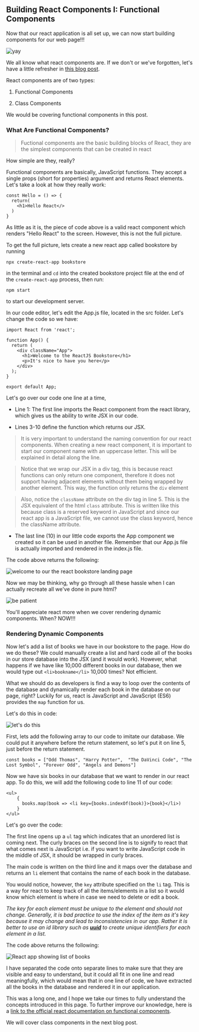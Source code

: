 ## Building React Components I: Functional Components

Now that our react application is all set up, we can now start building components for our web page!!! 

![yay](https://media.giphy.com/media/11sBLVxNs7v6WA/giphy.gif)

We all know what react components are. If we don't or we've forgotten, let's have a little refresher in [this blog post](https://jormee.hashnode.dev/react-an-introduction-ck20hsam1001bnys1uakvgop7).

React components are of two types:

1. Functional Components

2. Class Components

We would be covering functional components in this post.

### What Are Functional Components?

> Fuctional components are the basic building blocks of React, they are the simplest components that can be created in react

How simple are they, really?

Functional  components are basically, JavaScript functions. They accept a single props (short for properties) argument and returns React elements. Let's take a look at how they really work:

```
const Hello = () => {
  return(
    <h1>Hello React</>
  )
}
```

As little as it is, the piece of code above is a valid react component which renders "Hello React" to the screen. However, this is not the full picture.

To get the full picture, lets create a new react app called bookstore by running

```
npx create-react-app bookstore
```

in the terminal and `cd` into the created bookstore project file at the end of the `create-react-app` process, then run:

```
npm start
```

to start our development server.

In our code editor, let's edit the App.js file, located in the src folder. Let's change the code so we have:

```
import React from 'react';

function App() {
  return (
    <div className="App">
      <h1>Welcome to the ReactJS Bookstore</h1>
      <p>It's nice to have you here</p>
    </div>
  );
}

export default App;
```

Let's go over our code one line at a time,

+ Line 1: The first line imports the React component from the react library, which gives us the ability to write JSX in our code.

+ Lines 3-10 define the function which returns our JSX. 

> It is very important to understand the naming convention for our react components. When creating a new react component, it is important to start our component name with an uppercase letter. This will be explained in detail along the line.

> Notice that we wrap our JSX in a div tag, this is because react functions can only return one component, therefore it does not support having adjacent elements without them being wrapped by another element. This way, the function only returns the `div` element

> Also, notice the `className` attribute on the div tag in line 5. This is the JSX equivalent of the html `class` attribute. This is written like this because class is a reserved keyword in JavaScript and since our react app is a JavaScript file, we cannot use the class keyword, hence the className attribute. 

+ The last line (10) in our little code exports the App component we created so it can be used in another file. Remember that our App.js file is actually imported and rendered in the index.js file.

The code above returns the following:

![welcome to our the react bookstore landing page](https://cdn.hashnode.com/res/hashnode/image/upload/v1574545106015/5GjbLVEz4.png)

Now we may be thinking, why go through all these hassle when I can actually recreate all we've done in pure html?

![be patient](https://media.giphy.com/media/3o7TKBjqwOlQYMirle/giphy.gif)

You'll appreciate react more when we cover rendering dynamic components. When? NOW!!!

### Rendering Dynamic Components

Now let's add a list of books we have in our bookstore to the page. How do we do these?
We could manually create a list and hard code all of the books in our store database into the JSX (and it would work). However, what happens if we have like 10,000 different books in our database, then we would type out `<li>bookname</li>` 10,000 times? Not efficient.

What we should do as developers is find a way to loop over the contents of the database and dynamically render each book in the database on our page, right? Luckily for us, react is JavaScript and JavaScript (ES6) provides the `map` function for us.

Let's do this in code:

![let's do this](https://media.giphy.com/media/3o72F03RnbPTvKtR7y/giphy.gif)

First, lets add the following array to our code to imitate our database. We could put it anywhere before the return statement, so let's put it on line 5, just before the return statement.

```
const books = ["Odd Thomas", "Harry Potter",  "The DaVinci Code", "The Lost Symbol", "Forever Odd", "Angels and Demons"]
```

Now we have six books in our database that we want to render in our react app. To do this, we will add the following code to line 11 of our code:

```
<ul>
    {
      books.map(book => <li key={books.indexOf(book)}>{book}</li>)
    }
</ul>
```

Let's go over the code:

The first line opens up a `ul` tag which indicates that an unordered list is coming next. The curly braces on the second line is to signify to react that what comes next is JavaScript i.e. if you want to write JavaScript code in the middle of JSX, it should be wrapped in curly braces.

The main code is written on the third line and it maps over the database and returns an `li` element that contains the name of each book in the database.

 You would notice, however, the `key` attribute specified on the `li` tag. This is a way for react to keep track of all the items/elements in a list so it would know which element is where in case we need to delete or edit a book. 

_The key for each element must be unique to the element and should not change. Generally, it is bad practice to use the index of the item as it's key because it may change and lead to inconsistencies in our app. Rather it is better to use an id library such as **[uuid](https://www.npmjs.com/package/uuid)** to create unique identifiers for each element in a list._

The code above returns the following:


![React app showing list of books](https://cdn.hashnode.com/res/hashnode/image/upload/v1574549649833/XZqtbyOKi.png)

I have separated the code onto separate lines to make sure that they are visible and easy to understand, but it could all fit in one line and read meaningfully, which would mean that in one line of code, we have extracted all the books in the database and rendered it in our application.

This was a long one, and I hope we take our times to fully understand the concepts introduced in this page. To further improve our knowledge, here is a [link to the official react documentation on functional components](https://reactjs.org/docs/components-and-props.html).

We will cover class components in the next blog post.